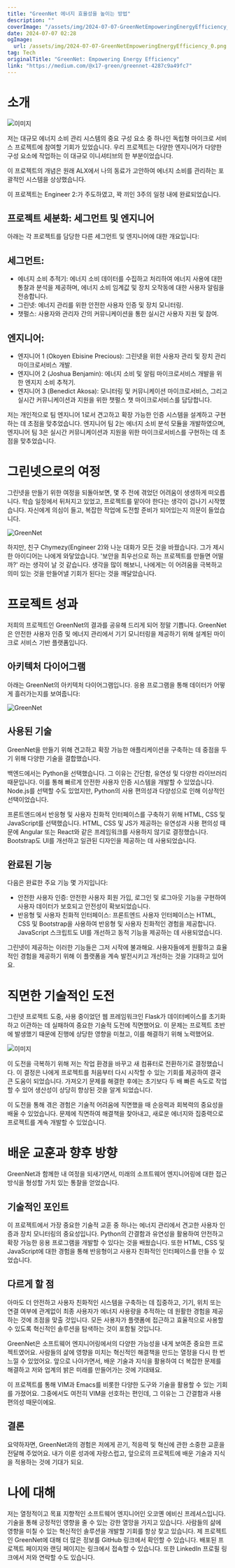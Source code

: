 ```yaml
---
title: "GreenNet 에너지 효율성을 높이는 방법"
description: ""
coverImage: "/assets/img/2024-07-07-GreenNetEmpoweringEnergyEfficiency_0.png"
date: 2024-07-07 02:28
ogImage:
  url: /assets/img/2024-07-07-GreenNetEmpoweringEnergyEfficiency_0.png
tag: Tech
originalTitle: "GreenNet: Empowering Energy Efficiency"
link: "https://medium.com/@x17-green/greennet-4287c9a49fc7"
---
```


# 소개

![이미지](/assets/img/2024-07-07-GreenNetEmpoweringEnergyEfficiency_0.png)

저는 대규모 에너지 소비 관리 시스템의 중요 구성 요소 중 하나인 독립형 마이크로 서비스 프로젝트에 참여할 기회가 있었습니다. 우리 프로젝트는 다양한 엔지니어가 다양한 구성 요소에 작업하는 이 대규모 이니셔티브의 한 부분이었습니다.

이 프로젝트의 개념은 원래 ALX에서 나의 동료가 고안하여 에너지 소비를 관리하는 포괄적인 시스템을 상상했습니다.

<div class="content-ad"></div>

이 프로젝트는 Engineer 2:가 주도하였고, 꽉 끼인 3주의 일정 내에 완료되었습니다.

## 프로젝트 세분화: 세그먼트 및 엔지니어

아래는 각 프로젝트를 담당한 다른 세그먼트 및 엔지니어에 대한 개요입니다:

## 세그먼트:

<div class="content-ad"></div>

- 에너지 소비 추적기: 에너지 소비 데이터를 수집하고 처리하여 에너지 사용에 대한 통찰과 분석을 제공하며, 에너지 소비 임계값 및 장치 오작동에 대한 사용자 알림을 전송합니다.
- 그린넷: 에너지 관리를 위한 안전한 사용자 인증 및 장치 모니터링.
- 챗펄스: 사용자와 관리자 간의 커뮤니케이션을 통한 실시간 사용자 지원 및 참여.

## 엔지니어:

- 엔지니어 1 (Okoyen Ebisine Precious): 그린넷을 위한 사용자 관리 및 장치 관리 마이크로서비스 개발.
- 엔지니어 2 (Joshua Benjamin): 에너지 소비 및 알림 마이크로서비스 개발을 위한 엔지지 소비 추적기.
- 엔지니어 3 (Benedict Akosa): 모니터링 및 커뮤니케이션 마이크로서비스, 그리고 실시간 커뮤니케이션과 지원을 위한 챗펄스 챗 마이크로서비스를 담당합니다.

저는 개인적으로 팀 엔지니어 1로서 견고하고 확장 가능한 인증 시스템을 설계하고 구현하는 데 초점을 맞추었습니다. 엔지니어 팀 2는 에너지 소비 분석 모듈을 개발하였으며, 엔지니어 팀 3은 실시간 커뮤니케이션과 지원을 위한 마이크로서비스를 구현하는 데 초점을 맞추었습니다.

<div class="content-ad"></div>

# 그린넷으로의 여정

그린넷을 만들기 위한 여정을 되돌아보면, 몇 주 전에 겪었던 어려움이 생생하게 떠오릅니다. 학습 일정에서 뒤처지고 있었고, 프로젝트를 맡아야 한다는 생각이 겁나기 시작했습니다. 자신에게 의심이 들고, 복잡한 작업에 도전할 준비가 되어있는지 의문이 들었습니다.

![GreenNet](/assets/img/2024-07-07-GreenNetEmpoweringEnergyEfficiency_1.png)

하지만, 친구 Chymezy(Engineer 2)와 나눈 대화가 모든 것을 바꿨습니다. 그가 제시한 아이디어는 나에게 와닿았습니다. '보안을 최우선으로 하는 프로젝트를 만들면 어떨까?' 라는 생각이 날 것 같습니다. 생각을 많이 해보니, 나에게는 이 어려움을 극복하고 의미 있는 것을 만들어낼 기회가 된다는 것을 깨달았습니다.

<div class="content-ad"></div>

# 프로젝트 성과

저희의 프로젝트인 GreenNet의 결과를 공유해 드리게 되어 정말 기쁩니다. GreenNet은 안전한 사용자 인증 및 에너지 관리에서 기기 모니터링을 제공하기 위해 설계된 마이크로 서비스 기반 플랫폼입니다.

## 아키텍처 다이어그램

아래는 GreenNet의 아키텍처 다이어그램입니다. 응용 프로그램을 통해 데이터가 어떻게 흘러가는지를 보여줍니다:

<div class="content-ad"></div>

![GreenNet](/assets/img/2024-07-07-GreenNetEmpoweringEnergyEfficiency_2.png)

## 사용된 기술

GreenNet을 만들기 위해 견고하고 확장 가능한 애플리케이션을 구축하는 데 중점을 두기 위해 다양한 기술을 결합했습니다.

백엔드에서는 Python을 선택했습니다. 그 이유는 간단함, 유연성 및 다양한 라이브러리 때문입니다. 이를 통해 빠르게 안전한 사용자 인증 시스템을 개발할 수 있었습니다. Node.js를 선택할 수도 있었지만, Python의 사용 편의성과 다양성으로 인해 이상적인 선택이었습니다.

<div class="content-ad"></div>

프론트엔드에서 반응형 및 사용자 친화적 인터페이스를 구축하기 위해 HTML, CSS 및 JavaScript를 선택했습니다. HTML, CSS 및 JS가 제공하는 유연성과 사용 편의성 때문에 Angular 또는 React와 같은 프레임워크를 사용하지 않기로 결정했습니다. Bootstrap도 UI를 개선하고 일관된 디자인을 제공하는 데 사용되었습니다.

## 완료된 기능

다음은 완료한 주요 기능 몇 가지입니다:

- 안전한 사용자 인증: 안전한 사용자 회원 가입, 로그인 및 로그아웃 기능을 구현하여 사용자 데이터가 보호되고 안전성이 확보되었습니다.
- 반응형 및 사용자 친화적 인터페이스: 프론트엔드 사용자 인터페이스는 HTML, CSS 및 Bootstrap을 사용하여 반응형 및 사용자 친화적인 경험을 제공합니다. JavaScript 스크립트도 UI를 개선하고 동적 기능을 제공하는 데 사용되었습니다.

<div class="content-ad"></div>

그린넷이 제공하는 이러한 기능들은 그저 시작에 불과해요. 사용자들에게 원활하고 효율적인 경험을 제공하기 위해 이 플랫폼을 계속 발전시키고 개선하는 것을 기대하고 있어요.

# 직면한 기술적인 도전

그린넷 프로젝트 도중, 사용 중이었던 웹 프레임워크인 Flask가 데이터베이스를 초기화하고 이관하는 데 실패하여 중요한 기술적 도전에 직면했어요. 이 문제는 프로젝트 초반에 발생했기 때문에 진행에 상당한 영향을 미쳤고, 이를 해결하기 위해 노력했어요.

![이미지](/assets/img/2024-07-07-GreenNetEmpoweringEnergyEfficiency_3.png)

<div class="content-ad"></div>

이 도전을 극복하기 위해 저는 작업 환경을 바꾸고 새 컴퓨터로 전환하기로 결정했습니다. 이 결정은 나에게 프로젝트를 처음부터 다시 시작할 수 있는 기회를 제공하여 결국 큰 도움이 되었습니다. 가져오기 문제를 해결한 후에는 초기보다 두 배 빠른 속도로 작업할 수 있어 생산성이 상당히 향상된 것을 알게 되었습니다.

이 도전을 통해 겪은 경험은 기술적 어려움에 직면했을 때 순응력과 회복력의 중요성을 배울 수 있었습니다. 문제에 직면하여 해결책을 찾아내고, 새로운 에너지와 집중력으로 프로젝트를 계속 개발할 수 있었습니다.

# 배운 교훈과 향후 방향

GreenNet과 함께한 내 여정을 되새기면서, 미래의 소프트웨어 엔지니어링에 대한 접근 방식을 형성할 가치 있는 통찰을 얻었습니다.

<div class="content-ad"></div>

## 기술적인 포인트

이 프로젝트에서 가장 중요한 기술적 교훈 중 하나는 에너지 관리에서 견고한 사용자 인증과 장치 모니터링의 중요성입니다. Python의 간결함과 유연성을 활용하여 안전하고 확장 가능한 응용 프로그램을 개발할 수 있다는 것을 배웠습니다. 또한 HTML, CSS 및 JavaScript에 대한 경험을 통해 반응형이고 사용자 친화적인 인터페이스를 만들 수 있었습니다.

## 다르게 할 점

아마도 더 안전하고 사용자 친화적인 시스템을 구축하는 데 집중하고, 기기, 위치 또는 연결 여부에 관계없이 최종 사용자가 에너지 사용량을 추적하는 데 원활한 경험을 제공하는 것에 초점을 맞출 것입니다. 모든 사용자가 플랫폼에 접근하고 효율적으로 사용할 수 있도록 혁신적인 솔루션을 탐색하는 것이 포함될 것입니다.

<div class="content-ad"></div>

GreenNet은 소프트웨어 엔지니어링에서의 다양한 가능성을 내게 보여준 중요한 프로젝트였어요. 사람들의 삶에 영향을 미치는 혁신적인 해결책을 만드는 열정을 다시 한 번 느낄 수 있었어요. 앞으로 나아가면서, 배운 기술과 지식을 활용하여 더 복잡한 문제를 해결하고 저와 업계의 밝은 미래를 만들어가는 것에 기대돼요.

이 프로젝트를 통해 VIM과 Emacs를 비롯한 다양한 도구와 기술을 활용할 수 있는 기회를 가졌어요. 그중에서도 여전히 VIM을 선호하는 편인데, 그 이유는 그 간결함과 사용 편의성 때문이에요.

## 결론

요약하자면, GreenNet과의 경험은 저에게 끈기, 적응력 및 혁신에 관한 소중한 교훈을 전달해 주었어요. 내가 이룬 성과에 자랑스럽고, 앞으로의 프로젝트에 배운 기술과 지식을 적용하는 것에 기대가 되요.

<div class="content-ad"></div>

# 나에 대해

저는 열정적이고 목표 지향적인 소프트웨어 엔지니어인 오코옌 에비신 프레셔스입니다. 기술을 통해 긍정적인 영향을 줄 수 있는 강한 열망을 가지고 있습니다. 사람들의 삶에 영향을 미칠 수 있는 혁신적인 솔루션을 개발할 기회를 항상 찾고 있습니다. 제 프로젝트인 GreenNet에 대해 더 많은 정보를 GitHub 링크에서 확인할 수 있습니다. 배포된 프로젝트 페이지와 랜딩 페이지는 링크에서 접속할 수 있습니다. 또한 LinkedIn 프로필 링크에서 저와 연락할 수도 있습니다.
